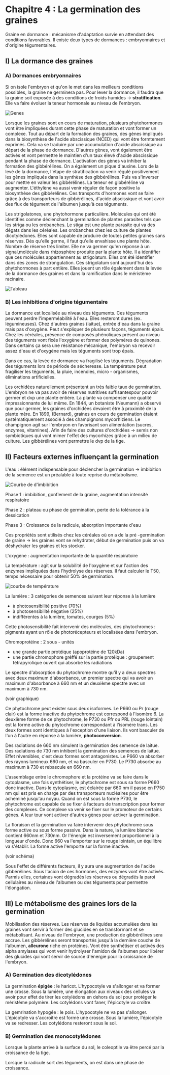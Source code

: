 # Chapitre 4 : La germination des graines

Graine en dormance : mécanisme d'adaptation survie en attendant des conditions favorables. Il existe deux types de dormances : embryonnaires et d'origine tégumentaires.

## I) La dormance des graines

### A) Dormances embryonnaires

Si on isole l'embryon et qu'on le met dans les meilleurs conditions possibles, la graine ne germinera pas. Pour lever la dormance, il faudra que la graine soit exposée à des conditions de froids humides -> **stratification**. Elle va faire évoluer la teneur hormonale au niveau de l'embryon.

![Genes](Images/genes.JPG)

Lorsque les graines sont en cours de maturation, plusieurs phytohormones vont être impliquées durant cette phase de maturation et vont former un complexe. Tout au départ de la formation des graines, des gènes impliqués dans la biosynthèse de l'acide abscissique (NCED) qui vont être formtement exprimés. Cela va se traduire par une accumulation d'acide abscissique au départ de la phase de dormance. D'autres gènes, vont également être activés et vont permettre le maintien d'un taux élevé d'acide abscissique pendant la phase de dormance. L'activation des gènes va inhiber la formation des gibbérélines. On a également un pique d'auxine.  Lors de la levé de la dormance, l'étape de stratification va venir régulé positivement les gènes impliqués dans la synthèse des gibbérélines. Puis va s'inverser pour mettre en valeur les gibbérélines. La teneur en gibbéréline va augmenter. L'éthylène va aussi venir réguler de façon positive la biosynthèse des gibbérélines. Ces transports d'hormones vont se faire grâce à des transporteurs de gibbérélines, d'acide abscissique et vont avoir des flux de tégument de l'albumen jusqu'à ces téguments.

Les strigolatones, une phytohormone particulière. Molécules qui ont été identifiés comme déclenchant la germination de plantes parasites tels que les striga ou les orobanches. Le stiga est une plante parasite qui va des dégats dans les céréales. Les orobanches chez les culture de plantes dicotylédones. Elles sont capable de produire de toutes petites graines sans réserves. Dès qu'elle germe, il faut qu'elle envahisse une plante hôte. Nombre de réserve très limiter. Elle ne va germer qu'en réponse à un signal,molécule dans rhizosphère produite par la plante hôte. Il a identifier que ces molécules appartiennent au strigolatum. Elles ont été identifier dans des zones de strongulation. Ces strigolatum sont aujourd'hui des phytohormones à part entière. Elles jouent un rôle également dans la levée de la dormance des graines et dans la ramification dans le méristème racinaire.

![Tableau](Images/vbr.JPG)

### B) Les inhibitions d'origine tégumentaire

La dormance est localisée au niveau des téguments. Ces téguments peuvent perdre l'imperméabilité à l'eau. Elles resteront dures (ex. légumineuses). Chez d'autres graines (laitue), entrée d'eau dans la graine mais pas d'oxygène. Peut s'expliquer de plusieurs façons, téguments épais. Chez les céréales, présence de composés phénoliques présent au niveau des téguments vont fixés l'oxygène et former des polymères de quinones. Dans certains ça sera une résistance mécanique, l'embryon va recevoir assez d'eau et d'oxygène mais les téguments sont trop épais.

Dans ce cas, la levée de dormance va fragilisé les téguments. Dégradation des téguments lors de période de sécheresse. La température peut fragiliser les téguments, la pluie, incendies, micro - organismes, éliminations artificielles.

Les orchidées naturellement présentent un très faible taux de germination. L'embryon ne va pas avoir de réserves nutritives suffisantespour pouvoir germer et dvp une plante entière. La plante va compenser une quatité impressionnante de lui même. En 1844, un botaniste (Neumann) a observé que pour germer, les graines d'orchidées devaient être à proximité de la plante mère. En 1899, (Bernard), graines en cours de germination étaient systématiquement associé à des champignons mycorhiziens. Le champignon agit sur l'embryon en favorisant son alimentation (sucres, enzymes, vitamines). Afin de faire des cultures d'orchidées -> semis non symbiotiques qui vont mimer l'effet des mycorhizes grâce à un milieu de culture. Les gibbérélines vont permettre le dvp de la tige.

## II) Facteurs externes influençant la germination

L'eau : élément indispensable pour déclencher la germination -> imbibition de la semence est un préalable à toute reprise du métabolisme.

![Courbe de d'imbibition](Images/courbe.JPG)

Phase 1 : imbibition, gonflement de la graine, augmentation intensité respiratoire

Phase 2 : plateau ou phase de germination, perte de la tolérance à la dessication

Phase 3 : Croissance de la radicule, absorption importante d'eau

Ces propriétés sont utilisés chez les céréales où on a de la pré -germination de graine -> les graines vont se rehydrater, début de germination puis on va déshydrater les graines et les stocker. 

L'oxygène : augmentation importante de la quantité respiratoire 

La température : agit sur la solubilité de l'oxygène et sur l'action des enzymes impliquées dans l'hydrolyse des réserves. Il faut calculer le T50, temps nécessaire pour obtenir 50% de germination.
 
![courbe de température](Images/t50.JPG)

La lumière : 3 catégories de semences suivant leur réponse à la lumière

* à photosensibilité positive (70%)
* à photosensibilité négative (25%)
* indifférentes à la lumière, tomates, courges (5%)

Cette photosensibilité fait intervenir des molécules, des phytochromes : pigments ayant un rôle de photorécepteurs et localisées dans l'embryon.

Chromoprotéine : 2 sous - unités 

* une grande partie protéique (apoprotéine de 120kDa)
* une partie chromophore gréffé sur la partie protéique : groupement tétrapyrolique ouvert qui absorbe les radiations

Le spectre d'absorption du phytochrome montre qu'il y a deux spectres avec deux maximum d'absorbance, un premier spectre qui va avoir un maximum d'absorbance à 660 nm et un deuxième spectre avec un maximum à 730 nm.

(voir graphique)

Ce phytochrome peut exister sous deux isoformes. Le P660 ou Pr (rouge clair) est la forme inactive du phytochrome est correspond à l'isomère 6. La deuxième forme de ce phytochrome, le P730 ou Pfr ou PRL (rouge lointain) est la forme active du phytochrome correspondant à l'isomère trans. Les deux formes sont identiques à l'exception d'une liaison. Ils vont basculer de l'un à l'autre en réponse à la lumière, **photoconversion**.

Des radiations de 660 nm simulent la germination des semence de laitue. Des radiations de 730 nm inhibent la germination des semences de laitue. Effet réversibles, c'est deux formes sont antagonistes. Le P660 va absorber des rayons lumineux 660 nm, et va basculer en P730. Le P730 absorbe au maximum à 730 et rebascule en 660 nm.

L'assemblage entre le chromophore et la protéine va se faire dans le cytoplasme, une fois synthétiser, le phytochrome est sous sa forme P660 donc inactive. Dans le cytoplasme, est éclairée par 660 nm il passe en P750 nm qui est pris en charge par des transporteurs nucléaires pour être acheminé jusqu'au noyau. Quand on est sous la forme P730, le phytochrome est capable de se fixer à facteurs de transcription pour former des complexes. Ce complexe va venir se fixer sur le promoteur de certains gènes. A leur tour vont activer d'autres gènes pour activer la germination.

La floraison et la germination va faire intervenir des phytochrome sous forme active ou sous forme passive. Dans la nature, la lumière blanche contient 660nm et 730nm. Or l'énergie est inversement proportionnel à la longueur d'onde. Donc 660 va l'emporter sur le rouge lointain, un équilibre va s'établir. La forme active l'emporte sur la forme inactive. 

(voir schéma)

Sous l'effet de différents facteurs, il y aura une augmentation de l'acide gibbérélines. Sous l'acion de ces hormones, des enzymes vont être activés. Parmis elles, certaines vont dégradés les réserves ou dégradés la paroi cellulaires au niveau de l'albumen ou des téguments pour permettre l'élongation. 

## III) Le métabolisme des graines lors de la germination

Mobilisation des réserves. Les réserves de liquides accumulées dans les graines vont servir à former des glucides en se transformant et se métabolisant. Au niveau de l'embryon, une production de gibbérélines sera accrue. Les gibbérélines seront transportés jusqu'à la dernière couche de l'albumen, **alleurone** riche en protéines. Vont être synthétiser et activés des alpha amylases qui vont venir hydrolyser l'amidon de l'albumen pour libérer des glucides qui vont servir de source d'énergie pour la croissance de l'embryon. 

### A) Germination des dicotylédones

La germination **épigée** : le haricot. L'hypocotyle va s'allonger et va former une crosse. Sous la lumière, une élongation aux niveaux des cellules va avoir pour effet de tirer les cotylédons en dehors du sol pour protéger le méristème polymère. Les cotylédons vont faner, l'épicotyle va croître. 

La gemrination hypogée : le pois. L'hypocotyle ne va pas s'allonger. L'épicotyle va s'accroître est formé une crosse. Sous la lumière, l'épicotyle va se redresser. Les cotylédons resteront sous le sol.

### B) Germination des monocotylédones

Lorsque la plante arrive à la surface du sol, le coleoptile va être percé par la croissance de la tige.

Lorsque la radicule sort des téguments, on est dans une phase de croissance. 